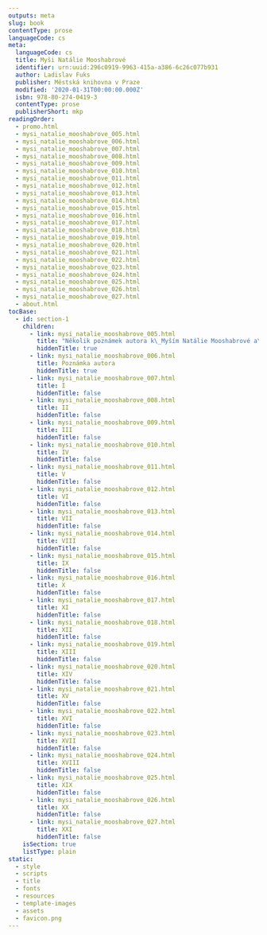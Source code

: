 ```yaml
---
outputs: meta
slug: book
contentType: prose
languageCode: cs
meta:
  languageCode: cs
  title: Myši Natálie Mooshabrové
  identifier: urn:uuid:296c0919-9963-415a-a386-6c26c077b931
  author: Ladislav Fuks
  publisher: Městská knihovna v Praze
  modified: '2020-01-31T00:00:00.000Z'
  isbn: 978-80-274-0419-3
  contentType: prose
  publisherShort: mkp
readingOrder:
  - promo.html
  - mysi_natalie_mooshabrove_005.html
  - mysi_natalie_mooshabrove_006.html
  - mysi_natalie_mooshabrove_007.html
  - mysi_natalie_mooshabrove_008.html
  - mysi_natalie_mooshabrove_009.html
  - mysi_natalie_mooshabrove_010.html
  - mysi_natalie_mooshabrove_011.html
  - mysi_natalie_mooshabrove_012.html
  - mysi_natalie_mooshabrove_013.html
  - mysi_natalie_mooshabrove_014.html
  - mysi_natalie_mooshabrove_015.html
  - mysi_natalie_mooshabrove_016.html
  - mysi_natalie_mooshabrove_017.html
  - mysi_natalie_mooshabrove_018.html
  - mysi_natalie_mooshabrove_019.html
  - mysi_natalie_mooshabrove_020.html
  - mysi_natalie_mooshabrove_021.html
  - mysi_natalie_mooshabrove_022.html
  - mysi_natalie_mooshabrove_023.html
  - mysi_natalie_mooshabrove_024.html
  - mysi_natalie_mooshabrove_025.html
  - mysi_natalie_mooshabrove_026.html
  - mysi_natalie_mooshabrove_027.html
  - about.html
tocBase:
  - id: section-1
    children:
      - link: mysi_natalie_mooshabrove_005.html
        title: "Několik poznámek autora k\_Myším Natálie Mooshabrové a\_k\_literatuře a\_umění vůbec"
        hiddenTitle: true
      - link: mysi_natalie_mooshabrove_006.html
        title: Poznámka autora
        hiddenTitle: true
      - link: mysi_natalie_mooshabrove_007.html
        title: I
        hiddenTitle: false
      - link: mysi_natalie_mooshabrove_008.html
        title: II
        hiddenTitle: false
      - link: mysi_natalie_mooshabrove_009.html
        title: III
        hiddenTitle: false
      - link: mysi_natalie_mooshabrove_010.html
        title: IV
        hiddenTitle: false
      - link: mysi_natalie_mooshabrove_011.html
        title: V
        hiddenTitle: false
      - link: mysi_natalie_mooshabrove_012.html
        title: VI
        hiddenTitle: false
      - link: mysi_natalie_mooshabrove_013.html
        title: VII
        hiddenTitle: false
      - link: mysi_natalie_mooshabrove_014.html
        title: VIII
        hiddenTitle: false
      - link: mysi_natalie_mooshabrove_015.html
        title: IX
        hiddenTitle: false
      - link: mysi_natalie_mooshabrove_016.html
        title: X
        hiddenTitle: false
      - link: mysi_natalie_mooshabrove_017.html
        title: XI
        hiddenTitle: false
      - link: mysi_natalie_mooshabrove_018.html
        title: XII
        hiddenTitle: false
      - link: mysi_natalie_mooshabrove_019.html
        title: XIII
        hiddenTitle: false
      - link: mysi_natalie_mooshabrove_020.html
        title: XIV
        hiddenTitle: false
      - link: mysi_natalie_mooshabrove_021.html
        title: XV
        hiddenTitle: false
      - link: mysi_natalie_mooshabrove_022.html
        title: XVI
        hiddenTitle: false
      - link: mysi_natalie_mooshabrove_023.html
        title: XVII
        hiddenTitle: false
      - link: mysi_natalie_mooshabrove_024.html
        title: XVIII
        hiddenTitle: false
      - link: mysi_natalie_mooshabrove_025.html
        title: XIX
        hiddenTitle: false
      - link: mysi_natalie_mooshabrove_026.html
        title: XX
        hiddenTitle: false
      - link: mysi_natalie_mooshabrove_027.html
        title: XXI
        hiddenTitle: false
    isSection: true
    listType: plain
static:
  - style
  - scripts
  - title
  - fonts
  - resources
  - template-images
  - assets
  - favicon.png
---
```

